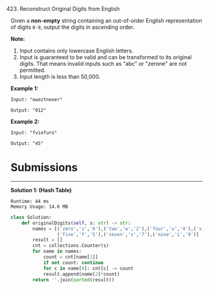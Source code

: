 423. Reconstruct Original Digits from English

Given a **non-empty** string containing an out-of-order English representation of digits `0-9`, output the digits in ascending order.

**Note:**

1. Input contains only lowercase English letters.
1. Input is guaranteed to be valid and can be transformed to its original digits. That means invalid inputs such as "abc" or "zerone" are not permitted.
1. Input length is less than 50,000.

**Example 1:**
```
Input: "owoztneoer"

Output: "012"
```

**Example 2:**
```
Input: "fviefuro"

Output: "45"
```

# Submissions
---
**Solution 1: (Hash Table)**
```
Runtime: 44 ms
Memory Usage: 14.6 MB
```
```python
class Solution:
    def originalDigits(self, s: str) -> str:
        names = [('zero','z','0'),('two','w','2'),('four','u','4'),('six','x','6'),('eight','g','8'),('one','o','1'),('three','t','3'),\
                 ('five','f','5'),('seven','s','7'),('nine','i','9')]
        result = []
        cnt = collections.Counter(s)
        for name in names:
            count = cnt[name[1]]
            if not count: continue
            for c in name[0]: cnt[c] -= count
            result.append(name[2]*count)
        return ''.join(sorted(result))
```